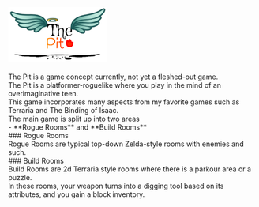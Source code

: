 <img src="image2.jpg" alt="drawing" width="200"/> 
<br/>
<br/>
The Pit is a game concept currently, not yet a fleshed-out game. <br/>
The Pit is a platformer-roguelike where you play in the mind of an overimaginative teen. <br/>
This game incorporates many aspects from my favorite games such as Terraria and The Binding of Isaac. <br/>
The main game is split up into two areas <br/>
- **Rogue Rooms** and **Build Rooms** <br/>
### Rogue Rooms <br/>
Rogue Rooms are typical top-down Zelda-style rooms with enemies and such. <br/>
### Build Rooms <br/>
Build Rooms are 2d Terraria style rooms where there is a parkour area or a puzzle. <br/>
In these rooms, your weapon turns into a digging tool based on its attributes, and you gain a block inventory. <br/>
